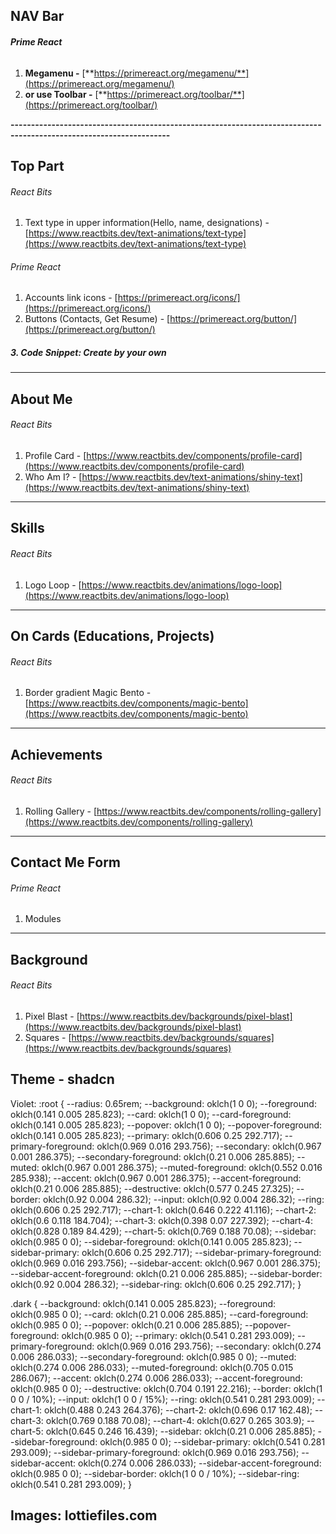 ## **NAV Bar**

###### **Prime React**

1. **Megamenu -** [**https://primereact.org/megamenu/**](https://primereact.org/megamenu/)
2. **or use Toolbar -** [**https://primereact.org/toolbar/**](https://primereact.org/toolbar/)


**-------------------------------------------------------------------------------------------------------------------**

## **Top Part**

###### React Bits

1. Text type in upper information(Hello, name, designations) - [https://www.reactbits.dev/text-animations/text-type](https://www.reactbits.dev/text-animations/text-type)


###### Prime React



1. Accounts link icons - [https://primereact.org/icons/](https://primereact.org/icons/)
2. Buttons (Contacts, Get Resume) - [https://primereact.org/button/](https://primereact.org/button/)



##### **3. Code Snippet: Create by your own**



---------------------------------------------------------------------------------------------------------------------



## **About Me**

###### React Bits



1. Profile Card - [https://www.reactbits.dev/components/profile-card](https://www.reactbits.dev/components/profile-card)
2. Who Am I? - [https://www.reactbits.dev/text-animations/shiny-text](https://www.reactbits.dev/text-animations/shiny-text)



---------------------------------------------------------------------------------------------------------------------

## **Skills**

###### React Bits



1. Logo Loop - [https://www.reactbits.dev/animations/logo-loop](https://www.reactbits.dev/animations/logo-loop)



---------------------------------------------------------------------------------------------------------------------

## **On Cards (Educations, Projects)**

###### React Bits



1. Border gradient Magic Bento - [https://www.reactbits.dev/components/magic-bento](https://www.reactbits.dev/components/magic-bento)



---------------------------------------------------------------------------------------------------------------------

## **Achievements**

###### React Bits



1. Rolling Gallery - [https://www.reactbits.dev/components/rolling-gallery](https://www.reactbits.dev/components/rolling-gallery)



--------------------------------------------------------------------------------------------------------------------



## **Contact Me Form**

###### Prime React

1. Modules 



--------------------------------------------------------------------------------------------------------------------

## **Background**

###### React Bits

1. Pixel Blast - [https://www.reactbits.dev/backgrounds/pixel-blast](https://www.reactbits.dev/backgrounds/pixel-blast)
2. Squares - [https://www.reactbits.dev/backgrounds/squares](https://www.reactbits.dev/backgrounds/squares)


## **Theme** - shadcn
Violet: :root {
  --radius: 0.65rem;
  --background: oklch(1 0 0);
  --foreground: oklch(0.141 0.005 285.823);
  --card: oklch(1 0 0);
  --card-foreground: oklch(0.141 0.005 285.823);
  --popover: oklch(1 0 0);
  --popover-foreground: oklch(0.141 0.005 285.823);
  --primary: oklch(0.606 0.25 292.717);
  --primary-foreground: oklch(0.969 0.016 293.756);
  --secondary: oklch(0.967 0.001 286.375);
  --secondary-foreground: oklch(0.21 0.006 285.885);
  --muted: oklch(0.967 0.001 286.375);
  --muted-foreground: oklch(0.552 0.016 285.938);
  --accent: oklch(0.967 0.001 286.375);
  --accent-foreground: oklch(0.21 0.006 285.885);
  --destructive: oklch(0.577 0.245 27.325);
  --border: oklch(0.92 0.004 286.32);
  --input: oklch(0.92 0.004 286.32);
  --ring: oklch(0.606 0.25 292.717);
  --chart-1: oklch(0.646 0.222 41.116);
  --chart-2: oklch(0.6 0.118 184.704);
  --chart-3: oklch(0.398 0.07 227.392);
  --chart-4: oklch(0.828 0.189 84.429);
  --chart-5: oklch(0.769 0.188 70.08);
  --sidebar: oklch(0.985 0 0);
  --sidebar-foreground: oklch(0.141 0.005 285.823);
  --sidebar-primary: oklch(0.606 0.25 292.717);
  --sidebar-primary-foreground: oklch(0.969 0.016 293.756);
  --sidebar-accent: oklch(0.967 0.001 286.375);
  --sidebar-accent-foreground: oklch(0.21 0.006 285.885);
  --sidebar-border: oklch(0.92 0.004 286.32);
  --sidebar-ring: oklch(0.606 0.25 292.717);
}

.dark {
  --background: oklch(0.141 0.005 285.823);
  --foreground: oklch(0.985 0 0);
  --card: oklch(0.21 0.006 285.885);
  --card-foreground: oklch(0.985 0 0);
  --popover: oklch(0.21 0.006 285.885);
  --popover-foreground: oklch(0.985 0 0);
  --primary: oklch(0.541 0.281 293.009);
  --primary-foreground: oklch(0.969 0.016 293.756);
  --secondary: oklch(0.274 0.006 286.033);
  --secondary-foreground: oklch(0.985 0 0);
  --muted: oklch(0.274 0.006 286.033);
  --muted-foreground: oklch(0.705 0.015 286.067);
  --accent: oklch(0.274 0.006 286.033);
  --accent-foreground: oklch(0.985 0 0);
  --destructive: oklch(0.704 0.191 22.216);
  --border: oklch(1 0 0 / 10%);
  --input: oklch(1 0 0 / 15%);
  --ring: oklch(0.541 0.281 293.009);
  --chart-1: oklch(0.488 0.243 264.376);
  --chart-2: oklch(0.696 0.17 162.48);
  --chart-3: oklch(0.769 0.188 70.08);
  --chart-4: oklch(0.627 0.265 303.9);
  --chart-5: oklch(0.645 0.246 16.439);
  --sidebar: oklch(0.21 0.006 285.885);
  --sidebar-foreground: oklch(0.985 0 0);
  --sidebar-primary: oklch(0.541 0.281 293.009);
  --sidebar-primary-foreground: oklch(0.969 0.016 293.756);
  --sidebar-accent: oklch(0.274 0.006 286.033);
  --sidebar-accent-foreground: oklch(0.985 0 0);
  --sidebar-border: oklch(1 0 0 / 10%);
  --sidebar-ring: oklch(0.541 0.281 293.009);
}

## **Images**: lottiefiles.com 




































